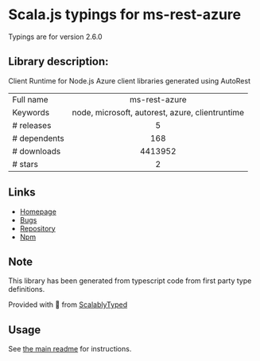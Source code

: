 
# Scala.js typings for ms-rest-azure

Typings are for version 2.6.0

## Library description:
Client Runtime for Node.js Azure client libraries generated using AutoRest

|                    |                 |
| ------------------ | :-------------: |
| Full name          | ms-rest-azure |
| Keywords           | node, microsoft, autorest, azure, clientruntime |
| # releases         | 5 |
| # dependents       | 168 |
| # downloads        | 4413952 |
| # stars            | 2 |

## Links
- [Homepage](https://github.com/Azure/azure-sdk-for-node#readme)
- [Bugs](http://github.com/Azure/azure-sdk-for-node/issues)
- [Repository](https://github.com/Azure/azure-sdk-for-node)
- [Npm](https://www.npmjs.com/package/ms-rest-azure)
    


## Note
This library has been generated from typescript code from first party type definitions.

Provided with :purple_heart: from [ScalablyTyped](https://github.com/oyvindberg/ScalablyTyped)

## Usage
See [the main readme](../../readme.md) for instructions.


